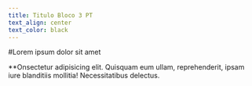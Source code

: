 ```yaml
---
title: Titulo Bloco 3 PT
text_align: center
text_color: black
---
```


#Lorem ipsum dolor sit amet

**Onsectetur adipisicing elit. Quisquam eum ullam, reprehenderit, ipsam iure blanditiis mollitia! Necessitatibus delectus.